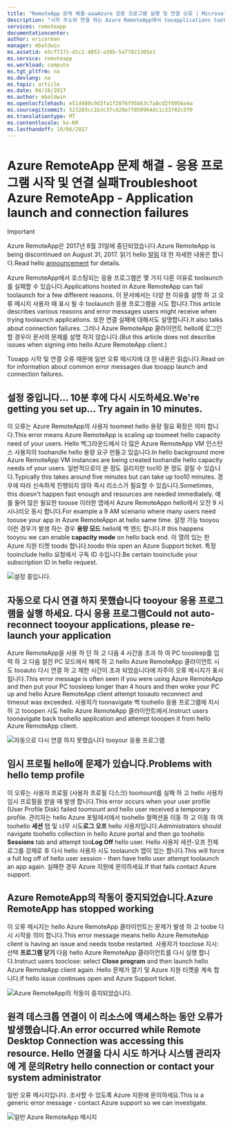 ```yaml
---
title: "RemoteApp 문제 해결-aaaAzure 응용 프로그램 실행 및 연결 오류 | Microsoft Docs"
description: "시작 주소와 연결 하는 Azure RemoteApp에서 tooapplications tootroubleshoot 발급 하는 방법에 대해 알아봅니다."
services: remoteapp
documentationcenter: 
author: ericorman
manager: mbaldwin
ms.assetid: e5cf7171-d1c2-4053-a38b-5af7821305e1
ms.service: remoteapp
ms.workload: compute
ms.tgt_pltfrm: na
ms.devlang: na
ms.topic: article
ms.date: 04/26/2017
ms.author: mbaldwin
ms.openlocfilehash: e51d480c9d3fa1f2076f95b63c7a8cd2f6956a4a
ms.sourcegitcommit: 523283cc1b3c37c428e77850964dc1c33742c5f0
ms.translationtype: MT
ms.contentlocale: ko-KR
ms.lasthandoff: 10/06/2017
---
```

# <a name="troubleshoot-azure-remoteapp---application-launch-and-connection-failures"></a><span data-ttu-id="53bc8-103">Azure RemoteApp 문제 해결 - 응용 프로그램 시작 및 연결 실패</span><span class="sxs-lookup"><span data-stu-id="53bc8-103">Troubleshoot Azure RemoteApp - Application launch and connection failures</span></span>
> [!IMPORTANT]
> <span data-ttu-id="53bc8-104">Azure RemoteApp은 2017년 8월 31일에 중단되었습니다.</span><span class="sxs-lookup"><span data-stu-id="53bc8-104">Azure RemoteApp is being discontinued on August 31, 2017.</span></span> <span data-ttu-id="53bc8-105">읽기 hello [알림](https://go.microsoft.com/fwlink/?linkid=821148) 대 한 자세한 내용은 합니다.</span><span class="sxs-lookup"><span data-stu-id="53bc8-105">Read hello [announcement](https://go.microsoft.com/fwlink/?linkid=821148) for details.</span></span>
> 
> 

<span data-ttu-id="53bc8-106">Azure RemoteApp에서 호스팅되는 응용 프로그램은 몇 가지 다른 이유로 toolaunch를 실패할 수 있습니다.</span><span class="sxs-lookup"><span data-stu-id="53bc8-106">Applications hosted in Azure RemoteApp can fail toolaunch for a few different reasons.</span></span> <span data-ttu-id="53bc8-107">이 문서에서는 다양 한 이유를 설명 하 고 오류 메시지 사용자 때 표시 될 수 toolaunch 응용 프로그램을 시도 합니다.</span><span class="sxs-lookup"><span data-stu-id="53bc8-107">This article describes various reasons and error messages users might receive when trying toolaunch applications.</span></span> <span data-ttu-id="53bc8-108">또한 연결 실패에 대해서도 설명합니다.</span><span class="sxs-lookup"><span data-stu-id="53bc8-108">It also talks about connection failures.</span></span> <span data-ttu-id="53bc8-109">그러나 Azure RemoteApp 클라이언트 hello에 로그인 할 경우이 문서의 문제를 설명 하지 않습니다.</span><span class="sxs-lookup"><span data-stu-id="53bc8-109">(But this article does not describe issues when signing into hello Azure RemoteApp client.)</span></span>  

<span data-ttu-id="53bc8-110">Tooapp 시작 및 연결 오류 때문에 일반 오류 메시지에 대 한 내용은 읽습니다.</span><span class="sxs-lookup"><span data-stu-id="53bc8-110">Read on for information about common error messages due tooapp launch and connection failures.</span></span>

## <a name="were-getting-you-set-up-try-again-in-10-minutes"></a><span data-ttu-id="53bc8-111">설정 중입니다... 10분 후에 다시 시도하세요.</span><span class="sxs-lookup"><span data-stu-id="53bc8-111">We're getting you set up... Try again in 10 minutes.</span></span>
<span data-ttu-id="53bc8-112">이 오류는 Azure RemoteApp의 사용자 toomeet hello 용량 필요 확장은 의미 합니다.</span><span class="sxs-lookup"><span data-stu-id="53bc8-112">This error means Azure RemoteApp is scaling up toomeet hello capacity need of your users.</span></span> <span data-ttu-id="53bc8-113">Hello 백그라운드에서 더 많은 Azure RemoteApp VM 인스턴스 사용자의 toohandle hello 용량 요구 만들고 있습니다.</span><span class="sxs-lookup"><span data-stu-id="53bc8-113">In hello background more Azure RemoteApp VM instances are being created toohandle hello capacity needs of your users.</span></span> <span data-ttu-id="53bc8-114">일반적으로이 분 정도 걸리지만 too10 분 정도 걸릴 수 있습니다.</span><span class="sxs-lookup"><span data-stu-id="53bc8-114">Typically this takes around five minutes but can take up too10 minutes.</span></span> <span data-ttu-id="53bc8-115">경우에 따라 신속하게 진행되지 않아 즉시 리소스가 필요할 수 있습니다.</span><span class="sxs-lookup"><span data-stu-id="53bc8-115">Sometimes, this doesn't happen fast enough and resources are needed immediately.</span></span> <span data-ttu-id="53bc8-116">예를 들어 많은 필요한 toouse 이러한 앱에서 Azure RemoteAppn hello에서 오전 9 시 시나리오 동시 합니다.</span><span class="sxs-lookup"><span data-stu-id="53bc8-116">For example a 9 AM scenario where many users need toouse your app in Azure RemoteAppn at hello same time.</span></span> <span data-ttu-id="53bc8-117">설정 가능 tooyou 이런 경우가 발생 하는 경우 **용량 모드** hello에 백 엔드 합니다.</span><span class="sxs-lookup"><span data-stu-id="53bc8-117">If this happens tooyou we can enable **capacity mode** on hello back end.</span></span> <span data-ttu-id="53bc8-118">이 열려 있는 한 Azure 지원 티켓 toodo 합니다.</span><span class="sxs-lookup"><span data-stu-id="53bc8-118">toodo this open an Azure Support ticket.</span></span> <span data-ttu-id="53bc8-119">특정 tooinclude hello 요청에서 구독 ID 수입니다.</span><span class="sxs-lookup"><span data-stu-id="53bc8-119">Be certain tooinclude your subscription ID in hello request.</span></span>  

![설정 중입니다.](./media/remoteapp-apptrouble/ra-apptrouble1.png)

## <a name="could-not-auto-reconnect-tooyour-applications-please-re-launch-your-application"></a><span data-ttu-id="53bc8-121">자동으로 다시 연결 하지 못했습니다 tooyour 응용 프로그램을 실행 하세요. 다시 응용 프로그램</span><span class="sxs-lookup"><span data-stu-id="53bc8-121">Could not auto-reconnect tooyour applications, please re-launch your application</span></span>
<span data-ttu-id="53bc8-122">Azure RemoteApp을 사용 하 던 하 고 다음 4 시간을 초과 하 여 PC toosleep를 입력 하 고 다음 절전 PC 모드에서 해제 하 고 hello Azure RemoteApp 클라이언트 시도 tooauto 다시 연결 하 고 제한 시간이 초과 되었습니다에 자주이 오류 메시지가 표시 됩니다.</span><span class="sxs-lookup"><span data-stu-id="53bc8-122">This error message is often seen if you were using Azure RemoteApp and then put your PC toosleep longer than 4 hours and then woke your PC up and hello Azure RemoteApp client attempt tooauto reconnect and timeout was exceeded.</span></span>  <span data-ttu-id="53bc8-123">사용자가 toonavigate 백 toohello 응용 프로그램에 지시 하 고 tooopen 시도 hello Azure RemoteApp 클라이언트에서.</span><span class="sxs-lookup"><span data-stu-id="53bc8-123">Instruct users toonavigate back toohello application and attempt tooopen it from hello Azure RemoteApp client.</span></span>

![자동으로 다시 연결 하지 못했습니다 tooyour 응용 프로그램](./media/remoteapp-apptrouble/ra-apptrouble2.png) 

## <a name="problems-with-hello-temp-profile"></a><span data-ttu-id="53bc8-125">임시 프로필 hello에 문제가 있습니다.</span><span class="sxs-lookup"><span data-stu-id="53bc8-125">Problems with hello temp profile</span></span>
<span data-ttu-id="53bc8-126">이 오류는 사용자 프로필 (사용자 프로필 디스크) toomount를 실패 하 고 hello 사용자 임시 프로필을 받을 때 발생 합니다.</span><span class="sxs-lookup"><span data-stu-id="53bc8-126">This error occurs when your user profile (User Profile Disk) failed toomount and hello user received a temporary profile.</span></span>  <span data-ttu-id="53bc8-127">관리자는 hello Azure 포털에서에서 toohello 컬렉션을 이동 하 고 이동 하 여 toohello **세션** 탭 및 너무 시도**로그 오프** hello 사용자입니다.</span><span class="sxs-lookup"><span data-stu-id="53bc8-127">Administrators should navigate toohello collection in hello Azure portal and then go toohello **Sessions** tab and attempt too**Log Off** hello user.</span></span> <span data-ttu-id="53bc8-128">Hello 사용자 세션-오프 전체 로그를 강제로 후 다시 hello 사용자 시도 toolaunch 앱이 있는 합니다.</span><span class="sxs-lookup"><span data-stu-id="53bc8-128">This will force a full log off of hello user session - then have hello user attempt toolaunch an app again.</span></span> <span data-ttu-id="53bc8-129">실패한 경우 Azure 지원에 문의하세요.</span><span class="sxs-lookup"><span data-stu-id="53bc8-129">If that fails contact Azure support.</span></span>

## <a name="azure-remoteapp-has-stopped-working"></a><span data-ttu-id="53bc8-130">Azure RemoteApp의 작동이 중지되었습니다.</span><span class="sxs-lookup"><span data-stu-id="53bc8-130">Azure RemoteApp has stopped working</span></span>
<span data-ttu-id="53bc8-131">이 오류 메시지는 hello Azure RemoteApp 클라이언트는 문제가 발생 하 고 toobe 다시 시작을 의미 합니다.</span><span class="sxs-lookup"><span data-stu-id="53bc8-131">This error message means hello Azure RemoteApp client is having an issue and needs toobe restarted.</span></span> <span data-ttu-id="53bc8-132">사용자가 tooclose 지시: 선택 **프로그램 닫기** 다음 hello Azure RemoteApp 클라이언트를 다시 실행 합니다.</span><span class="sxs-lookup"><span data-stu-id="53bc8-132">Instruct users tooclose: select **Close program** and then launch hello Azure RemoteApp client again.</span></span>  <span data-ttu-id="53bc8-133">Hello 문제가 열기 및 Azure 지원 티켓을 계속 합니다.</span><span class="sxs-lookup"><span data-stu-id="53bc8-133">If hello issue continues open and Azure Support ticket.</span></span>

![Azure RemoteApp의 작동이 중지되었습니다.](./media/remoteapp-apptrouble/ra-apptrouble3.png)  

## <a name="an-error-occurred-while-remote-desktop-connection-was-accessing-this-resource-retry-hello-connection-or-contact-your-system-administrator"></a><span data-ttu-id="53bc8-135">원격 데스크톱 연결이 이 리소스에 액세스하는 동안 오류가 발생했습니다.</span><span class="sxs-lookup"><span data-stu-id="53bc8-135">An error occurred while Remote Desktop Connection was accessing this resource.</span></span> <span data-ttu-id="53bc8-136">Hello 연결을 다시 시도 하거나 시스템 관리자에 게 문의</span><span class="sxs-lookup"><span data-stu-id="53bc8-136">Retry hello connection or contact your system administrator</span></span>
<span data-ttu-id="53bc8-137">일반 오류 메시지입니다. 조사할 수 있도록 Azure 지원에 문의하세요.</span><span class="sxs-lookup"><span data-stu-id="53bc8-137">This is a generic error message - contact Azure support so we can investigate.</span></span> 

![일반 Azure RemoteApp 메시지](./media/remoteapp-apptrouble/ra-apptrouble4.png) 

